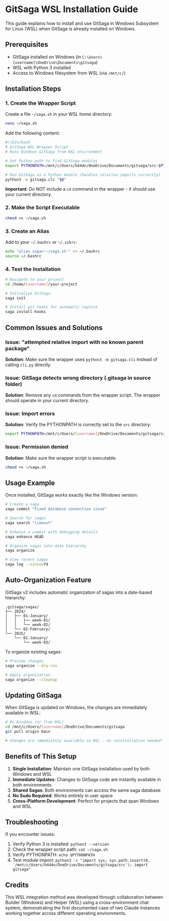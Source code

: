# GitSaga WSL Installation Guide

This guide explains how to install and use GitSaga in Windows Subsystem for Linux (WSL) when GitSaga is already installed on Windows.

## Prerequisites
- GitSaga installed on Windows (in `C:\Users\[username]\OneDrive\Documents\gitsaga`)
- WSL with Python 3 installed
- Access to Windows filesystem from WSL (via `/mnt/c/`)

## Installation Steps

### 1. Create the Wrapper Script

Create a file `~/saga.sh` in your WSL home directory:

```bash
nano ~/saga.sh
```

Add the following content:

```bash
#!/bin/bash
# GitSaga WSL Wrapper Script
# Runs Windows GitSaga from WSL environment

# Set Python path to find GitSaga modules
export PYTHONPATH=/mnt/c/Users/h444n/OneDrive/Documents/gitsaga/src:$PYTHONPATH

# Run GitSaga as a Python module (handles relative imports correctly)
python3 -m gitsaga.cli "$@"
```

**Important**: Do NOT include a `cd` command in the wrapper - it should use your current directory.

### 2. Make the Script Executable

```bash
chmod +x ~/saga.sh
```

### 3. Create an Alias

Add to your `~/.bashrc` or `~/.zshrc`:

```bash
echo "alias saga='~/saga.sh'" >> ~/.bashrc
source ~/.bashrc
```

### 4. Test the Installation

```bash
# Navigate to your project
cd /home/[username]/your-project

# Initialize GitSaga
saga init

# Install git hooks for automatic capture
saga install-hooks
```

## Common Issues and Solutions

### Issue: "attempted relative import with no known parent package"
**Solution**: Make sure the wrapper uses `python3 -m gitsaga.cli` instead of calling `cli.py` directly.

### Issue: GitSaga detects wrong directory (.gitsaga in source folder)
**Solution**: Remove any `cd` commands from the wrapper script. The wrapper should operate in your current directory.

### Issue: Import errors
**Solution**: Verify the PYTHONPATH is correctly set to the `src` directory:
```bash
export PYTHONPATH=/mnt/c/Users/[username]/OneDrive/Documents/gitsaga/src:$PYTHONPATH
```

### Issue: Permission denied
**Solution**: Make sure the wrapper script is executable:
```bash
chmod +x ~/saga.sh
```

## Usage Example

Once installed, GitSaga works exactly like the Windows version:

```bash
# Create a saga
saga commit "Fixed database connection issue"

# Search for sagas
saga search "timeout"

# Enhance a commit with debugging details
saga enhance HEAD

# Organize sagas into date hierarchy
saga organize

# View recent sagas
saga log --since=7d
```

## Auto-Organization Feature

GitSaga v2 includes automatic organization of sagas into a date-based hierarchy:

```
.gitsaga/sagas/
├── 2024/
│   ├── 01-January/
│   │   ├── week-01/
│   │   └── week-02/
│   └── 02-February/
└── 2025/
    └── 01-January/
        └── week-03/
```

To organize existing sagas:
```bash
# Preview changes
saga organize --dry-run

# Apply organization
saga organize --cleanup
```

## Updating GitSaga

When GitSaga is updated on Windows, the changes are immediately available in WSL:

```bash
# On Windows (or from WSL)
cd /mnt/c/Users/[username]/OneDrive/Documents/gitsaga
git pull origin main

# Changes are immediately available in WSL - no reinstallation needed!
```

## Benefits of This Setup

1. **Single Installation**: Maintain one GitSaga installation used by both Windows and WSL
2. **Immediate Updates**: Changes to GitSaga code are instantly available in both environments
3. **Shared Sagas**: Both environments can access the same saga database
4. **No Sudo Required**: Works entirely in user space
5. **Cross-Platform Development**: Perfect for projects that span Windows and WSL

## Troubleshooting

If you encounter issues:

1. Verify Python 3 is installed: `python3 --version`
2. Check the wrapper script path: `cat ~/saga.sh`
3. Verify PYTHONPATH: `echo $PYTHONPATH`
4. Test module import: `python3 -c "import sys; sys.path.insert(0, '/mnt/c/Users/h444n/OneDrive/Documents/gitsaga/src'); import gitsaga"`

## Credits

This WSL integration method was developed through collaboration between Builder (Windows) and Helper (WSL) using a cross-environment chat system, demonstrating the first documented case of two Claude instances working together across different operating environments.